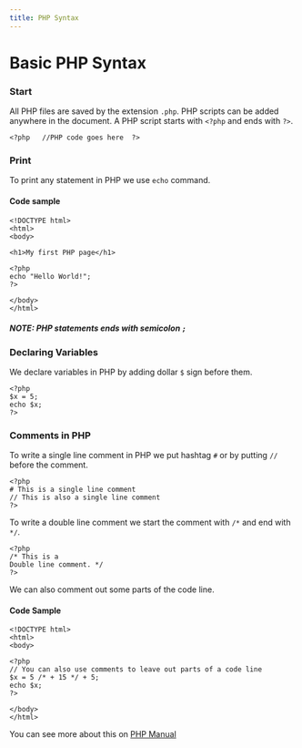 ```yaml
---
title: PHP Syntax
---
```


# Basic PHP Syntax

### Start
All PHP files are saved by the extension ` .php `. PHP scripts can be added anywhere in the document. A PHP script starts with ` <?php ` and ends with ` ?> `.

` <?php   //PHP code goes here  ?> `

### Print
To print any statement in PHP we use ` echo ` command.

#### Code sample
```
<!DOCTYPE html>
<html>
<body>

<h1>My first PHP page</h1>

<?php
echo "Hello World!";
?>

</body>
</html>
```
##### NOTE: PHP statements ends with semicolon `;`

### Declaring Variables
We declare variables in PHP by adding dollar `$` sign before them.
```
<?php
$x = 5;
echo $x;
?>
```

### Comments in PHP
To write a single line comment in PHP we put hashtag `#` or by putting `//` before the comment.

```
<?php
# This is a single line comment
// This is also a single line comment
?>
```
To write a double line comment we start the comment with `/*` and end with `*/`.
```
<?php
/* This is a
Double line comment. */
?>
```
We can also comment out some parts of the code line.

#### Code Sample
```
<!DOCTYPE html>
<html>
<body>

<?php
// You can also use comments to leave out parts of a code line
$x = 5 /* + 15 */ + 5;
echo $x;
?>

</body>
</html>
```

You can see more about this on [PHP Manual](http://php.net/manual/en/)


